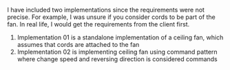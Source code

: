 I have included two implementations since the requirements were not precise. For example, I was unsure if you consider cords to be part of the fan. In real life, I would get the requirements from the client first.

1. Implementation 01 is a standalone implementation of a ceiling fan, which assumes that cords are attached to the fan
2. Implementation 02 is implementing ceiling fan using command pattern where change speed and reversing direction is considered commands


